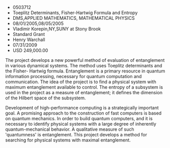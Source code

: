 
* 0503712
* Toeplitz Determinants, Fisher-Hartwig Formula and Entropy
* DMS,APPLIED MATHEMATICS, MATHEMATICAL PHYSICS
* 08/01/2005,08/05/2005
* Vladimir Korepin,NY,SUNY at Stony Brook
* Standard Grant
* Henry Warchall
* 07/31/2009
* USD 249,000.00

The project develops a new powerful method of evaluation of entanglement in
various dynamical systems. The method uses Toeplitz determinants and the Fisher-
Hartwig formula. Entanglement is a primary resource in quantum information
processing, necessary for quantum computation and communication. The idea of the
project is to find a physical system with maximum entanglement available to
control. The entropy of a subsystem is used in the project as a measure of
entanglement; it defines the dimension of the Hilbert space of the subsystem.

Development of high-performance computing is a strategically important goal. A
promising approach to the construction of fast computers is based on quantum
mechanics. In order to build quantum computers, and it is necessary to identify
physical systems with a large degree of inherently quantum-mechanical behavior.
A qualitative measure of such 'quantumness' is entanglement. This project
develops a method for searching for physical systems with maximal entanglement.
